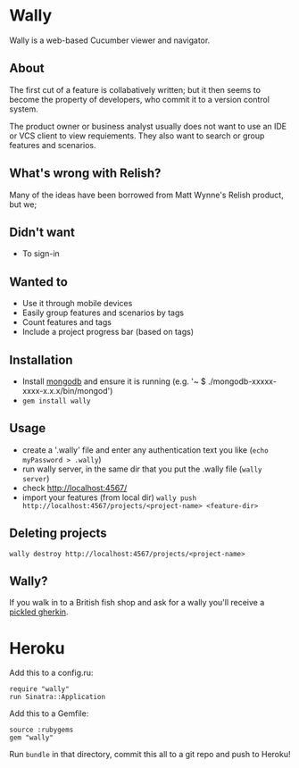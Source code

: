 # Wally
Wally is a web-based Cucumber viewer and navigator.

## About
The first cut of a feature is collabatively written; but it then seems to become the property of developers, who commit it to a version control system.

The product owner or business analyst usually does not want to use an IDE or VCS client to view requiements. They also want to search or group features and scenarios.

## What's wrong with Relish?
Many of the ideas have been borrowed from Matt Wynne's Relish product, but we;

## Didn't want
* To sign-in

## Wanted to
* Use it through mobile devices
* Easily group features and scenarios by tags
* Count features and tags
* Include a project progress bar (based on tags)

## Installation
* Install [mongodb](http://www.mongodb.org/display/DOCS/Quickstart "mongodb") and ensure it is running  (e.g. '~ $ ./mongodb-xxxxx-xxxx-x.x.x/bin/mongod')
* ```gem install wally```

## Usage
* create a '.wally' file and enter any authentication text you like (```echo myPassword > .wally```)
* run wally server, in the same dir that you put the .wally file (```wally server```)
* check [http://localhost:4567/](http://localhost:4567/)
* import your features (from local dir) ```wally push http://localhost:4567/projects/<project-name> <feature-dir>```

## Deleting projects
```wally destroy http://localhost:4567/projects/<project-name>```


## Wally?
If you walk in to a British fish shop and ask for a wally you'll receive a [pickled gherkin](https://github.com/cucumber/cucumber/wiki/Gherkin).

# Heroku
Add this to a config.ru:

```
require "wally"
run Sinatra::Application
```

Add this to a Gemfile:

```
source :rubygems
gem "wally"
```

Run ```bundle``` in that directory, commit this all to a git repo and push to Heroku!

